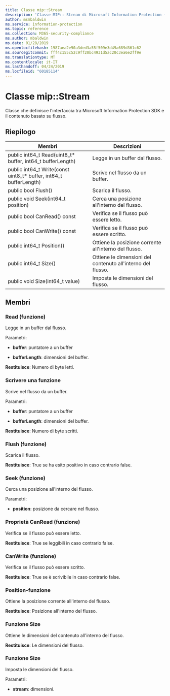 ```yaml
---
title: Classe mip::Stream
description: 'Classe MIP:: Stream di Microsoft Information Protection (MIP) SDK vengono documentate.'
author: msmbaldwin
ms.service: information-protection
ms.topic: reference
ms.collection: M365-security-compliance
ms.author: mbaldwin
ms.date: 01/28/2019
ms.openlocfilehash: 1987aea2e90a3ded3a55f509e3d49a689d361c62
ms.sourcegitcommit: fff4c155c52c9ff20bc4931d5ac20c3ea6e2ff9e
ms.translationtype: MT
ms.contentlocale: it-IT
ms.lasthandoff: 04/24/2019
ms.locfileid: "60185114"
---
```

# <a name="class-mipstream"></a>Classe mip::Stream 
Classe che definisce l'interfaccia tra Microsoft Information Protection SDK e il contenuto basato su flusso.
  
## <a name="summary"></a>Riepilogo
 Membri                        | Descrizioni                                
--------------------------------|---------------------------------------------
public int64_t Read(uint8_t* buffer, int64_t bufferLength)  |  Legge in un buffer dal flusso.
public int64_t Write(const uint8_t* buffer, int64_t bufferLength)  |  Scrive nel flusso da un buffer.
public bool Flush()  |  Scarica il flusso.
public void Seek(int64_t position)  |  Cerca una posizione all'interno del flusso.
public bool CanRead() const  |  Verifica se il flusso può essere letto.
public bool CanWrite() const  |  Verifica se il flusso può essere scritto.
public int64_t Position()  |  Ottiene la posizione corrente all'interno del flusso.
public int64_t Size()  |  Ottiene le dimensioni del contenuto all'interno del flusso.
public void Size(int64_t value)  |  Imposta le dimensioni del flusso.
  
## <a name="members"></a>Membri
  
### <a name="read-function"></a>Read (funzione)
Legge in un buffer dal flusso.

Parametri:  
* **buffer**: puntatore a un buffer 


* **bufferLength**: dimensioni del buffer. 



  
**Restituisce**: Numero di byte letti.
  
### <a name="write-function"></a>Scrivere una funzione
Scrive nel flusso da un buffer.

Parametri:  
* **buffer**: puntatore a un buffer 


* **bufferLength**: dimensioni del buffer. 



  
**Restituisce**: Numero di byte scritti.
  
### <a name="flush-function"></a>Flush (funzione)
Scarica il flusso.

  
**Restituisce**: True se ha esito positivo in caso contrario false.
  
### <a name="seek-function"></a>Seek (funzione)
Cerca una posizione all'interno del flusso.

Parametri:  
* **position**: posizione da cercare nel flusso.


  
### <a name="canread-function"></a>Proprietà CanRead (funzione)
Verifica se il flusso può essere letto.

  
**Restituisce**: True se leggibili in caso contrario false.
  
### <a name="canwrite-function"></a>CanWrite (funzione)
Verifica se il flusso può essere scritto.

  
**Restituisce**: True se è scrivibile in caso contrario false.
  
### <a name="position-function"></a>Position-funzione
Ottiene la posizione corrente all'interno del flusso.

  
**Restituisce**: Posizione all'interno del flusso.
  
### <a name="size-function"></a>Funzione Size
Ottiene le dimensioni del contenuto all'interno del flusso.

  
**Restituisce**: Le dimensioni del flusso.
  
### <a name="size-function"></a>Funzione Size
Imposta le dimensioni del flusso.

Parametri:  
* **stream**: dimensioni.


